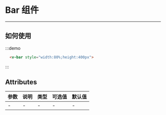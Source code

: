 # Bar 组件



---


## 如何使用
<div class="demo-block">
  <v-bar style="width:80%;height:400px">
</div>

:::demo
```html
  <v-bar style="width:80%;height:400px">
```
:::


## Attributes



| 参数  | 说明  | 类型  | 可选值 | 默认值 |
|-----|-----|-----|-----|-----|
| -   | -   | -   | -   | -   |


